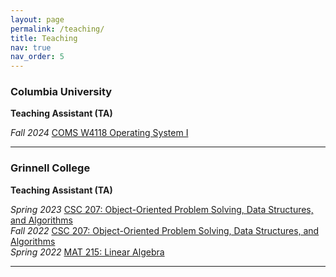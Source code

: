 ```yaml
---
layout: page
permalink: /teaching/
title: Teaching
nav: true
nav_order: 5
---
```


### Columbia University

**Teaching Assistant (TA)**  

_Fall 2024_ [COMS W4118 Operating System I](https://www.cs.columbia.edu/~nieh/teaching/w4118/)

---

### Grinnell College

**Teaching Assistant (TA)**  

_Spring 2023_ [CSC 207: Object-Oriented Problem Solving, Data Structures, and Algorithms](https://eliott-fernanda.cs.grinnell.edu/home/207_java/)  
_Fall 2022_ [CSC 207: Object-Oriented Problem Solving, Data Structures, and Algorithms](https://jimenezp.cs.grinnell.edu/Courses/CSC207/2022Fa/syllabus/)  
_Spring 2022_ [MAT 215: Linear Algebra]()

---
